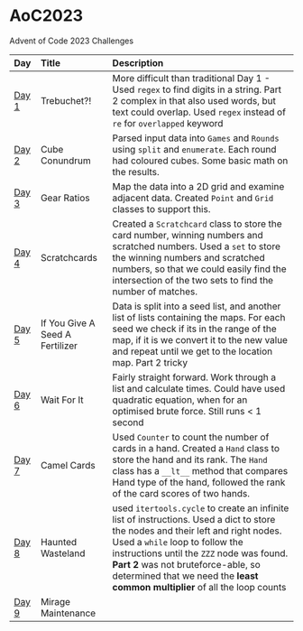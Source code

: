 # AoC2023
Advent of Code 2023 Challenges

| Day    | Title                   | Description                                                     |
|:-------|:------------------------|:----------------------------------------------------------------|
| [Day 1](https://adventofcode.com/2023/day/1)  | Trebuchet?!        | More difficult than traditional Day 1 - Used `regex` to find digits in a string. Part 2 complex in that also used words, but text could overlap. Used `regex` instead of `re` for `overlapped` keyword |
| [Day 2](https://adventofcode.com/2023/day/2)  | Cube Conundrum     | Parsed input data into `Games` and `Rounds` using `split` and `enumerate`. Each round had coloured cubes. Some basic math on the results.  |
| [Day 3](https://adventofcode.com/2023/day/3)  | Gear Ratios     | Map the data into a 2D grid and examine adjacent data. Created `Point` and `Grid` classes to support this.  |
| [Day 4](https://adventofcode.com/2023/day/4)  | Scratchcards     | Created a `Scratchcard` class to store the card number, winning numbers and scratched numbers. Used a `set` to store the winning numbers and scratched numbers, so that we could easily find the intersection of the two sets to find the number of matches.  |
| [Day 5](https://adventofcode.com/2023/day/5)  | If You Give A Seed A Fertilizer     | Data is split into a seed list, and another list of lists containing the maps. For each seed we check if its in the range of the map, if it is we convert it to the new value and repeat until we get to the location map. Part 2 tricky |
| [Day 6](https://adventofcode.com/2023/day/6)  | Wait For It     | Fairly straight forward. Work through a list and calculate times. Could have used quadratic equation, when for an optimised brute force. Still runs < 1 second|
| [Day 7](https://adventofcode.com/2023/day/7) | Camel Cards | Used `Counter` to count the number of cards in a hand. Created a `Hand` class to store the hand and its rank. The `Hand` class has a `__lt__` method that compares Hand type of the hand, followed the rank of the card scores of two hands. |
| [Day 8](https://adventofcode.com/2023/day/8) | Haunted Wasteland | used `itertools.cycle` to create an infinite list of instructions. Used a dict to store the nodes and their left and right nodes. Used a `while` loop to follow the instructions until the `ZZZ` node was found. **Part 2** was not bruteforce-able, so determined that we need the **least common multiplier** of all the loop counts|
| [Day 9](https://adventofcode.com/2023/day/9) | Mirage Maintenance | |